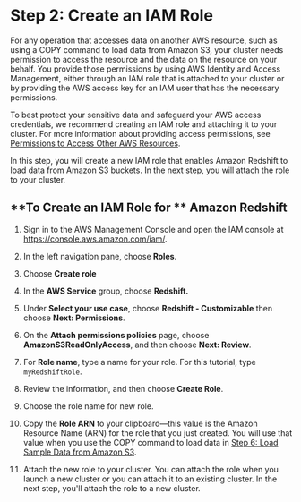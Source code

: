 # Step 2: Create an IAM Role<a name="rs-gsg-create-an-iam-role"></a>

For any operation that accesses data on another AWS resource, such as using a COPY command to load data from Amazon S3, your cluster needs permission to access the resource and the data on the resource on your behalf\. You provide those permissions by using AWS Identity and Access Management, either through an IAM role that is attached to your cluster or by providing the AWS access key for an IAM user that has the necessary permissions\. 

To best protect your sensitive data and safeguard your AWS access credentials, we recommend creating an IAM role and attaching it to your cluster\. For more information about providing access permissions, see [Permissions to Access Other AWS Resources](http://docs.aws.amazon.com/redshift/latest/dg/copy-usage_notes-access-permissions.html)\.

In this step, you will create a new IAM role that enables Amazon Redshift to load data from Amazon S3 buckets\. In the next step, you will attach the role to your cluster\.

## **To Create an IAM Role for ** Amazon Redshift<a name="rs-gsg-how-to-create-an-iam-role"></a>

1. Sign in to the AWS Management Console and open the IAM console at [https://console\.aws\.amazon\.com/iam/](https://console.aws.amazon.com/iam/)\.

1. In the left navigation pane, choose **Roles**\.

1. Choose **Create role**

1. In the **AWS Service** group, choose **Redshift\.** 

1. Under **Select your use case**, choose **Redshift \- Customizable** then choose **Next: Permissions**\.

1. On the **Attach permissions policies** page, choose **AmazonS3ReadOnlyAccess**, and then choose **Next: Review**\.

1. For **Role name**, type a name for your role\. For this tutorial, type `myRedshiftRole`\. 

1. Review the information, and then choose **Create Role**\.

1. Choose the role name for new role\.

1. Copy the **Role ARN** to your clipboard—this value is the Amazon Resource Name \(ARN\) for the role that you just created\. You will use that value when you use the COPY command to load data in [Step 6: Load Sample Data from Amazon S3](rs-gsg-create-sample-db.md)\.

1. Attach the new role to your cluster\. You can attach the role when you launch a new cluster or you can attach it to an existing cluster\. In the next step, you'll attach the role to a new cluster\.